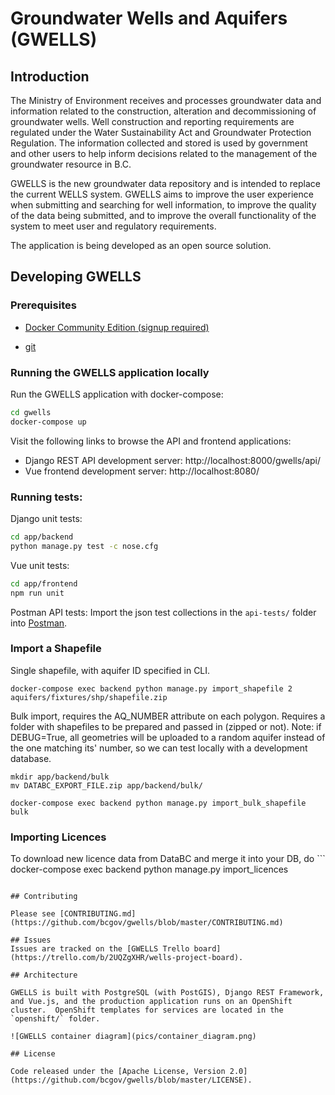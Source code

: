# Groundwater Wells and Aquifers (GWELLS)

## Introduction

The Ministry of Environment receives and processes groundwater data and information related to the construction, alteration and decommissioning of groundwater wells. Well construction and reporting requirements are regulated under the Water Sustainability Act and Groundwater Protection Regulation. The information collected and stored is used by government and other users to help inform decisions related to the management of the groundwater resource in B.C.

GWELLS is the new groundwater data repository and is intended to replace the current WELLS system. GWELLS aims to improve the user experience when submitting and searching for well information, to improve the quality of the data being submitted, and to improve the overall functionality of the system to meet user and regulatory requirements.

The application is being developed as an open source solution.

## Developing GWELLS

### Prerequisites

* [Docker Community Edition (signup  required)](https://store.docker.com/search?type=edition&offering=community)

* [git](https://git-scm.com/downloads)

### Running the GWELLS application locally

Run the GWELLS application with docker-compose:
```sh
cd gwells
docker-compose up
```

Visit the following links to browse the API and frontend applications:

* Django REST API development server: http://localhost:8000/gwells/api/
* Vue frontend development server: http://localhost:8080/

### Running tests:

Django unit tests:
```sh
cd app/backend
python manage.py test -c nose.cfg
```

Vue unit tests:
```sh
cd app/frontend
npm run unit
```

Postman API tests:
Import the json test collections in the `api-tests/` folder into [Postman](https://www.getpostman.com/).

### Import a Shapefile

Single shapefile, with aquifer ID specified in CLI.
```
docker-compose exec backend python manage.py import_shapefile 2 aquifers/fixtures/shp/shapefile.zip
```

Bulk import, requires the AQ_NUMBER attribute on each polygon. Requires a folder with shapefiles to be prepared and passed in (zipped or not). Note: if DEBUG=True, all geometries will be uploaded to a random aquifer instead of the one matching its' number, so we can test locally with a development database.
```
mkdir app/backend/bulk
mv DATABC_EXPORT_FILE.zip app/backend/bulk/

docker-compose exec backend python manage.py import_bulk_shapefile bulk
```

### Importing Licences

To download new licence data from DataBC and merge it into your DB, do ```
docker-compose exec backend python manage.py import_licences
```

## Contributing

Please see [CONTRIBUTING.md](https://github.com/bcgov/gwells/blob/master/CONTRIBUTING.md)

## Issues
Issues are tracked on the [GWELLS Trello board](https://trello.com/b/2UQZgXHR/wells-project-board).

## Architecture

GWELLS is built with PostgreSQL (with PostGIS), Django REST Framework, and Vue.js, and the production application runs on an OpenShift cluster.  OpenShift templates for services are located in the `openshift/` folder.

![GWELLS container diagram](pics/container_diagram.png)

## License

Code released under the [Apache License, Version 2.0](https://github.com/bcgov/gwells/blob/master/LICENSE).
